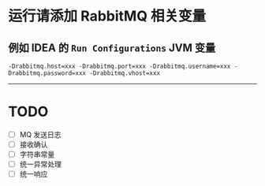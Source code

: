 # 运行请添加 RabbitMQ 相关变量

## 例如 IDEA 的 `Run Configurations` JVM 变量

```shell
-Drabbitmq.host=xxx -Drabbitmq.port=xxx -Drabbitmq.username=xxx -Drabbitmq.password=xxx -Drabbitmq.vhost=xxx
```

---

# TODO

- [ ] MQ 发送日志
- [ ] 接收确认
- [ ] 字符串常量
- [ ] 统一异常处理
- [ ] 统一响应